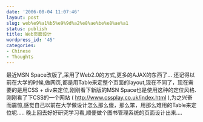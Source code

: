 ```yaml
---
date: '2006-08-04 11:07:46'
layout: post
slug: web%e9%a1%b5%e9%9d%a2%e8%ae%be%e8%ae%a1
status: publish
title: Web页面设计
wordpress_id: '45'
categories:
- Chinese
- Thoughts
---
```


最近MSN Space改版了,采用了Web2.0的方式,更多的AJAX的东西了...
还记得以前在大学的时候,做网页,都是用Table来定整个页面的layout,现在不同了，现在需要的是用CSS + div来定位,刚刚看下新版的MSN Space也是使用这种的定位风格.
刚刚看了下CSS的一个网站 ( http://www.cssplay.co.uk/index.html ),为之兴奋而震惊,感觉自己以前在大学做设计怎么那么傻，那么笨，用那么难用的Table来定位呢.....
晚上回去好好研究学习看,顺便做个图书管理系统的页面设计出来.... 


